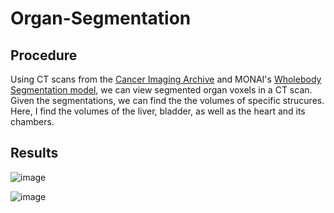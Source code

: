# Organ-Segmentation
## Procedure
Using CT scans from the [Cancer Imaging Archive](https://www.cancerimagingarchive.net/access-data/) and MONAI's [Wholebody Segmentation model](https://monai.io/model-zoo.html), we can view segmented organ voxels in a CT scan.
Given the segmentations, we can find the the volumes of specific strucures. Here, I find the volumes of the liver, bladder, as well as the heart and its chambers.
## Results
![image](https://github.com/user-attachments/assets/bf2e00c0-d154-4e2b-a6a3-3fded591c446)

![image](https://github.com/user-attachments/assets/930350a8-362d-4ab3-9a10-e7d864169b8a)

